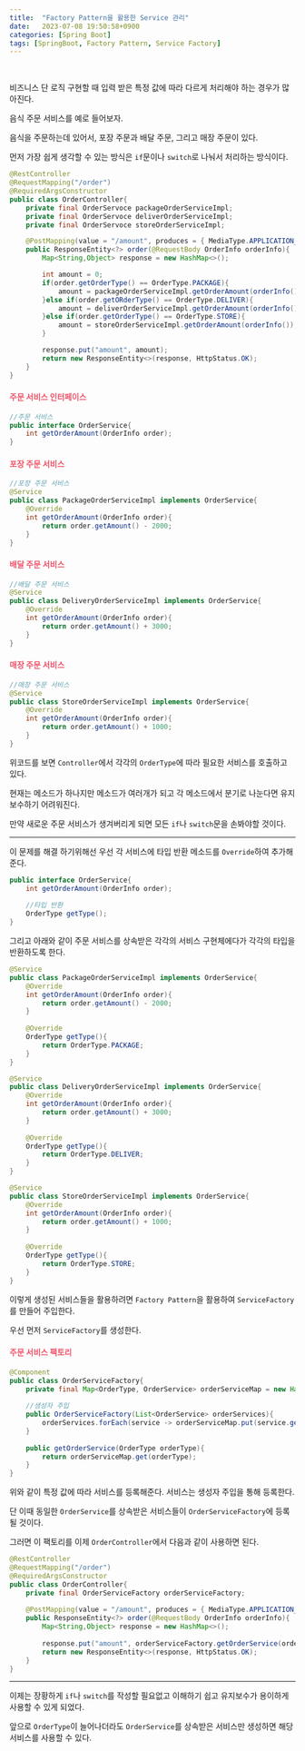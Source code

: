 ```yaml
---
title:  "Factory Pattern을 활용한 Service 관리"
date:   2023-07-08 19:50:58+0900
categories: [Spring Boot]
tags: [SpringBoot, Factory Pattern, Service Factory]
---
```


<br>

비즈니스 단 로직 구현할 때 입력 받은 특정 값에 따라 다르게 처리해야 하는 경우가 많아진다.

음식 주문 서비스를 예로 들어보자.

음식을 주문하는데 있어서, 포장 주문과 배달 주문, 그리고 매장 주문이 있다.

먼저 가장 쉽게 생각할 수 있는 방식은 `if`문이나 `switch`로 나눠서 처리하는 방식이다.

```java
@RestController
@RequestMapping("/order")
@RequiredArgsConstructor
public class OrderController{
    private final OrderServoce packageOrderServiceImpl;
    private final OrderServoce deliverOrderServiceImpl;
    private final OrderServoce storeOrderServiceImpl;

    @PostMapping(value = "/amount", produces = { MediaType.APPLICATION_JSON_VALUE })
    public ResponseEntity<?> order(@RequestBody OrderInfo orderInfo){
        Map<String,Object> response = new HashMap<>();

        int amount = 0;
        if(order.getOrderType() == OrderType.PACKAGE){
            amount = packageOrderServiceImpl.getOrderAmount(orderInfo());
        }else if(order.getORderType() == OrderType.DELIVER){
            amount = deliverOrderServiceImpl.getOrderAmount(orderInfo());
        }else if(order.getOrderType() == OrderType.STORE){
            amount = storeOrderServiceImpl.getOrderAmount(orderInfo());
        }

        response.put("amount", amount);
        return new ResponseEntity<>(response, HttpStatus.OK);
    }
}
```

#### **<span style="color:#ef5369">주문 서비스 인터페이스</span>**

```java
//주문 서비스
public interface OrderService{
    int getOrderAmount(OrderInfo order);
}
```

#### **<span style="color:#ef5369">포장 주문 서비스</span>**

```java
//포장 주문 서비스
@Service
public class PackageOrderServiceImpl implements OrderService{
    @Override
    int getOrderAmount(OrderInfo order){
        return order.getAmount() - 2000;
    }
}
```

#### **<span style="color:#ef5369">배달 주문 서비스</span>**

```java
//배달 주문 서비스
@Service
public class DeliveryOrderServiceImpl implements OrderService{
    @Override
    int getOrderAmount(OrderInfo order){
        return order.getAmount() + 3000;
    }
}
```
#### **<span style="color:#ef5369">매장 주문 서비스</span>**

```java
//매장 주문 서비스
@Service
public class StoreOrderServiceImpl implements OrderService{
    @Override
    int getOrderAmount(OrderInfo order){
        return order.getAmount() + 1000;
    }
}
```

위코드를 보면 `Controller`에서 각각의 `OrderType`에 따라 필요한 서비스를 호출하고 있다.

현재는 메소드가 하나지만 메소드가 여러개가 되고 각 메소드에서 분기로 나눈다면 유지보수하기 어려워진다.

만약 새로운 주문 서비스가 생겨버리게 되면 모든 `if`나 `switch`문을 손봐야할 것이다.

---

이 문제를 해결 하기위해선 우선 각 서비스에 타입 반환 메소드를 `Override`하여 추가해준다.

```java
public interface OrderService{
    int getOrderAmount(OrderInfo order);
    
    //타입 반환
    OrderType getType();
}
```

그리고 아래와 같이 주문 서비스를 상속받은 각각의 서비스 구현체에다가 각각의 타입을 반환하도록 한다.

```java
@Service
public class PackageOrderServiceImpl implements OrderService{
    @Override
    int getOrderAmount(OrderInfo order){
        return order.getAmount() - 2000;
    }
    
    @Override
    OrderType getType(){
        return OrderType.PACKAGE;
    }
}
```
```java
@Service
public class DeliveryOrderServiceImpl implements OrderService{
    @Override
    int getOrderAmount(OrderInfo order){
        return order.getAmount() + 3000;
    }
    
    @Override
    OrderType getType(){
        return OrderType.DELIVER;
    }
}
```
```java
@Service
public class StoreOrderServiceImpl implements OrderService{
    @Override
    int getOrderAmount(OrderInfo order){
        return order.getAmount() + 1000;
    }
    
    @Override
    OrderType getType(){
        return OrderType.STORE;
    }
}
```

이렇게 생성된 서비스들을 활용하려면 `Factory Pattern`을 활용하여 `ServiceFactory`를 만들어 주입한다.

우선 먼저 `ServiceFactory`를 생성한다.

#### **<span style="color:#ef5369">주문 서비스 팩토리</span>**

```java
@Component
public class OrderServiceFactory{
    private final Map<OrderType, OrderService> orderServiceMap = new HashMap<>();
    
    //생성자 주입
    public OrderServiceFactory(List<OrderService> orderServices){
        orderServices.forEach(service -> orderServiceMap.put(service.getOrderType(), service));
    }
    
    public getOrderService(OrderType orderType){
        return orderServiceMap.get(orderType);
    }
}
```

위와 같이 특정 값에 따라 서비스를 등록해준다. 서비스는 생성자 주입을 통해 등록한다.

단 이때 동일한 `OrderService`를 상속받은 서비스들이 `OrderServiceFactory`에 등록될 것이다.

그러면 이 팩토리를 이제 `OrderController`에서 다음과 같이 사용하면 된다.

```java
@RestController
@RequestMapping("/order")
@RequiredArgsConstructor
public class OrderController{
    private final OrderServiceFactory orderServiceFactory;
    
    @PostMapping(value = "/amount", produces = { MediaType.APPLICATION_JSON_VALUE })
    public ResponseEntity<?> order(@RequestBody OrderInfo orderInfo){
        Map<String,Object> response = new HashMap<>();
        
        response.put("amount", orderServiceFactory.getOrderService(orderInfo.getOrderType()).getOrderAmount(orderInfo));
        return new ResponseEntity<>(response, HttpStatus.OK);
    }
}
```

---

이제는 장황하게 `if`나 `switch`를 작성할 필요없고 이해하기 쉽고 유지보수가 용이하게 사용할 수 있게 되었다.

앞으로 `OrderType`이 늘어나더라도 `OrderService`를 상속받은 서비스만 생성하면 해당 서비스를 사용할 수 있다.